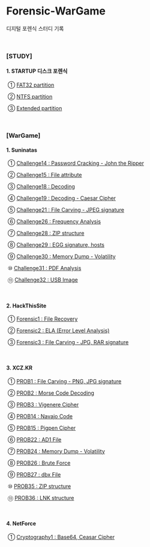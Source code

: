 # Forensic-WarGame

디지털 포렌식 스터디 기록

<br>

### [STUDY]

#### 1. STARTUP 디스크 포렌식

​		  ① [FAT32 partition](https://github.com/Lee-YongHa/Forensic-WarGame/blob/master/STARTUP_DiskForensic/FAT32_Partition.md)

​		  ② [NTFS partition](https://github.com/Lee-YongHa/Forensic-WarGame/blob/master/STARTUP_DiskForensic/NTFS_Partition.md)

​		  ③ [Extended partition](https://github.com/Lee-YongHa/Forensic-WarGame/blob/master/STARTUP_DiskForensic/Extended_Partition.md)

<br>

### [WarGame]

#### 1. Suninatas

​	  	① [Challenge14 : Password Cracking - John the Ripper](https://github.com/Lee-YongHa/Forensic-WarGame/blob/master/Suninatas/Challenge14.md)

​		  ② [Challenge15 : File attribute](https://github.com/Lee-YongHa/Forensic-WarGame/blob/master/Suninatas/Challenge15.md)

​		  ③ [Challenge18 : Decoding](https://github.com/Lee-YongHa/Forensic-WarGame/blob/master/Suninatas/Challenge18.md)

​		  ④ [Challenge19 : Decoding - Caesar Cipher](https://github.com/Lee-YongHa/Forensic-WarGame/blob/master/Suninatas/Challenge19.md)

​		  ⑤ [Challenge21 : File Carving - JPEG signature](https://github.com/Lee-YongHa/Forensic-WarGame/blob/master/Suninatas/Challenge21.md)

​		  ⑥ [Challenge26 : Frequency Analysis](https://github.com/Lee-YongHa/Forensic-WarGame/blob/master/Suninatas/Challenge26.md)

​		  ⑦ [Challenge28 : ZIP structure](https://github.com/Lee-YongHa/Forensic-WarGame/blob/master/Suninatas/Challenge28.md)

​		  ⑧ [Challenge29 : EGG signature, hosts](https://github.com/Lee-YongHa/Forensic-WarGame/blob/master/Suninatas/Challenge29.md)

​		  ⑨ [Challenge30 : Memory Dump - Volatility](https://github.com/Lee-YongHa/Forensic-WarGame/blob/master/Suninatas/Challenge30.md)

​		  ⑩ [Challenge31 : PDF Analysis](https://github.com/Lee-YongHa/Forensic-WarGame/blob/master/Suninatas/Challenge31.md)

​		  ⑪ [Challenge32 : USB Image](https://github.com/Lee-YongHa/Forensic-WarGame/blob/master/Suninatas/Challenge32.md)

<br>

#### 2. HackThisSite

​		  ① [Forensic1 : File Recovery](https://github.com/Lee-YongHa/Forensic-WarGame/blob/master/HTS/Forensic1.md)

​		  ② [Forensic2 : ELA (Error Level Analysis)](https://github.com/Lee-YongHa/Forensic-WarGame/blob/master/HTS/Forensic2.md)

​		  ③ [Forensic3 : File Carving - JPG, RAR signature](https://github.com/Lee-YongHa/Forensic-WarGame/blob/master/HTS/Forensic3.md)

<br>

#### 3. XCZ.KR

​		  ① [PROB1 : File Carving - PNG, JPG signature](https://github.com/Lee-YongHa/Forensic-WarGame/blob/master/XCZ.KR/PROB1.md)

​		  ② [PROB2 : Morse Code Decoding](https://github.com/Lee-YongHa/Forensic-WarGame/blob/master/XCZ.KR/PROB2.md)

​		  ③ [PROB3 : Vigenere Cipher](https://github.com/Lee-YongHa/Forensic-WarGame/blob/master/XCZ.KR/PROB3.md)

​		  ④ [PROB14 : Navajo Code](https://github.com/Lee-YongHa/Forensic-WarGame/blob/master/XCZ.KR/PROB14.md)

​		  ⑤ [PROB15 : Pigpen Cipher](https://github.com/Lee-YongHa/Forensic-WarGame/blob/master/XCZ.KR/PROB15.md)

​		  ⑥ [PROB22 : AD1 File](https://github.com/Lee-YongHa/Forensic-WarGame/blob/master/XCZ.KR/PROB22.md)

​		  ⑦ [PROB24 : Memory Dump - Volatility](https://github.com/Lee-YongHa/Forensic-WarGame/blob/master/XCZ.KR/PROB24.md)

​		  ⑧ [PROB26 : Brute Force](https://github.com/Lee-YongHa/Forensic-WarGame/blob/master/XCZ.KR/PROB26.md)

​		  ⑨ [PROB27 : dbx File](https://github.com/Lee-YongHa/Forensic-WarGame/blob/master/XCZ.KR/PROB27.md)

​		  ⑩ [PROB35 : ZIP structure](https://github.com/Lee-YongHa/Forensic-WarGame/blob/master/XCZ.KR/PROB35.md)

​		  ⑪ [PROB36 : LNK structure](https://github.com/Lee-YongHa/Forensic-WarGame/blob/master/XCZ.KR/PROB36.md)

<br>

#### 4. NetForce

​		  ① [Cryptography1 : Base64, Ceasar Cipher](https://github.com/Lee-YongHa/Forensic-WarGame/blob/master/NetForce/Cryptgraphy1.md)

